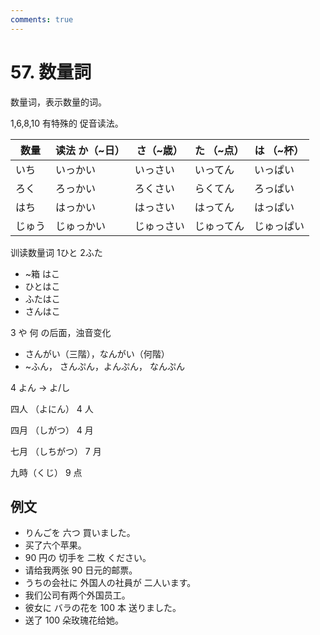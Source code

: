 ```yaml
---
comments: true
---
```


# 57. 数量詞

数量词，表示数量的词。

1,6,8,10 有特殊的 促音读法。

| 数量  | 读法 か（~日） | さ（~歳） | た （~点） | は （~杯） |
|-----|----------|-------|--------|--------|
| いち  | いっかい     | いっさい  | いってん   | いっぱい   |
| ろく  | ろっかい     | ろくさい  | らくてん   | ろっぱい   |
| はち  | はっかい     | はっさい  | はってん   | はっぱい   |
| じゅう | じゅっかい    | じゅっさい | じゅってん  | じゅっぱい  |

训读数量词 1ひと 2ふた

- ~箱 はこ
- ひとはこ
- ふたはこ
- さんはこ

3 や 何 の后面，浊音变化

- さんがい（三階），なんがい（何階）
- ~ふん， さんぷん，よんぷん， なんぷん

4 よん -> よ/し

四人 （よにん） 4 人

四月 （しがつ） 4 月

七月 （しちがつ） 7 月

九時（くじ） 9 点

## 例文

- りんごを 六つ 買いました。
- 买了六个苹果。
- 90 円の 切手を 二枚 ください。
- 请给我两张 90 日元的邮票。
- うちの会社に 外国人の社員が 二人います。
- 我们公司有两个外国员工。
- 彼女に バラの花を 100 本 送りました。
- 送了 100 朵玫瑰花给她。

